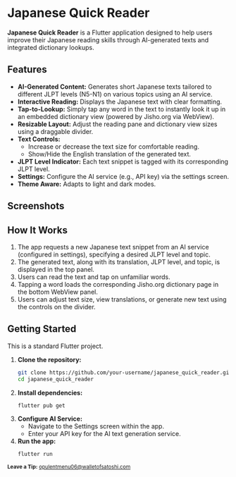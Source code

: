 # Japanese Quick Reader

**Japanese Quick Reader** is a Flutter application designed to help users improve their Japanese reading skills through AI-generated texts and integrated dictionary lookups.

## Features

*   **AI-Generated Content:** Generates short Japanese texts tailored to different JLPT levels (N5-N1) on various topics using an AI service.
*   **Interactive Reading:** Displays the Japanese text with clear formatting.
*   **Tap-to-Lookup:** Simply tap any word in the text to instantly look it up in an embedded dictionary view (powered by Jisho.org via WebView).
*   **Resizable Layout:** Adjust the reading pane and dictionary view sizes using a draggable divider.
*   **Text Controls:**
    *   Increase or decrease the text size for comfortable reading.
    *   Show/Hide the English translation of the generated text.
*   **JLPT Level Indicator:** Each text snippet is tagged with its corresponding JLPT level.
*   **Settings:** Configure the AI service (e.g., API key) via the settings screen.
*   **Theme Aware:** Adapts to light and dark modes.

## Screenshots

## How It Works

1.  The app requests a new Japanese text snippet from an AI service (configured in settings), specifying a desired JLPT level and topic.
2.  The generated text, along with its translation, JLPT level, and topic, is displayed in the top panel.
3.  Users can read the text and tap on unfamiliar words.
4.  Tapping a word loads the corresponding Jisho.org dictionary page in the bottom WebView panel.
5.  Users can adjust text size, view translations, or generate new text using the controls on the divider.

## Getting Started

This is a standard Flutter project.

1.  **Clone the repository:**
    ```bash
    git clone https://github.com/your-username/japanese_quick_reader.git
    cd japanese_quick_reader
    ```
2.  **Install dependencies:**
    ```bash
    flutter pub get
    ```
3.  **Configure AI Service:**
    *   Navigate to the Settings screen within the app.
    *   Enter your API key for the AI text generation service.
4.  **Run the app:**
    ```bash
    flutter run
    ```
<sub>**Leave a Tip:** opulentmenu06@walletofsatoshi.com</sub>
